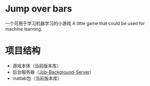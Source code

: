 # Jump over bars

一个可用于学习机器学习的小游戏
A little game that could be used for machine learning.

# 项目结构
* 游戏本体（当前版本库）
* 后台服务器（[Job-Background-Server](https://github.com/Tknsryo/JoB-Background-Server)）
* matlab包（当前版本库）